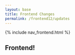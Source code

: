 ```yaml
---
layout: base
title: Frontend Changes
permalink: /frontend12/updates
---
```


{% include nav_frontend.html %}

## Frontend!
